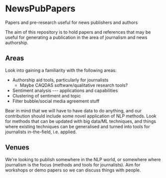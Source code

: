 # NewsPubPapers
Papers and pre-research useful for news publishers and authors

The aim of this repository is to hold papers and references that may be useful for generating a publication in the area of journalism and news authorship.

## Areas
Look into gaining a familiarity with the following areas:

 * Authorship aid tools, particularly for journalists
   - Maybe CAQDAS software/qualitative research tools?
 * Sentiment analysis --- applications and capabilities
 * Clustering of sentiment and topic
 * Filter bubble/social media agreement stuff
 
Bear in mind that we will have to have data to do anything, and our contribution should include some novel application of NLP methods.  Look for methods that can be updated with big data/ML techniques, and things where existing techniques can be generalised and turned into tools for journalists in-the-field, i.e. applied.

## Venues
We're looking to publish somewhere in the NLP world, or somewhere where journalism is the focus (methods and tools for journalists).  Aim for workshops or demo papers so we can discuss things with people.


